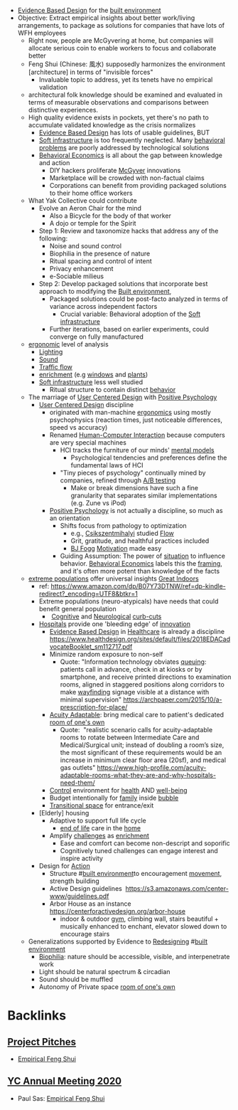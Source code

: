 - [Evidence Based Design](<Evidence Based Design.md>) for the [built environment](<built environment.md>) 
- Objective: Extract empirical insights about better work/living arrangements, to package as solutions for companies that have lots of WFH employees
    - Right now, people are McGyvering at home, but companies will allocate serious coin to enable workers to focus and collaborate better
    -  Feng Shui (Chinese: 風水) supposedly harmonizes the environment [architecture] in terms of "invisible forces"
        - Invaluable topic to address, yet its tenets have no empirical validation
    - architectural folk knowledge should be examined and evaluated in terms of measurable observations and comparisons between distinctive experiences.
    - High quality evidence exists in pockets, yet there's no path to accumulate validated knowledge as the crisis normalizes
        - [Evidence Based Design](<Evidence Based Design.md>) has lots of usable guidelines, BUT
        - [Soft infrastructure](<Soft infrastructure.md>) is too frequently neglected. Many [behavioral problems](<behavioral problems.md>) are poorly addressed by technological solutions 
        - [Behavioral Economics](<Behavioral Economics.md>) is all about the gap between knowledge and action
            - DIY hackers proliferate [McGyver](<McGyver.md>) innovations 
            - Marketplace will be crowded with non-factual claims
            - Corporations can benefit from providing packaged solutions to their home office workers
    - What Yak Collective could contribute
        - Evolve an Aeron Chair for the mind
            - Also a Bicycle for the body of that worker
            - A dojo or temple for the Spirit
        - Step 1: Review and taxonomize hacks that address any of the following:
            - Noise and sound control
            - Biophilia in the presence of nature
            - Ritual spacing and control of intent
            - Privacy enhancement
            - e-Sociable milieus
        - Step 2: Develop packaged solutions that incorporate best approach to modifying the [Built environment](<Built environment.md>),
            - Packaged solutions could be post-facto analyzed in terms of variance across independent factors
                - Crucial variable: Behavioral adoption of the [Soft infrastructure](<Soft infrastructure.md>)
            - Further iterations, based on earlier experiments, could converge on fully manufactured  
    - [ergonomic](<ergonomic.md>) level of analysis
        - [Lighting](<Lighting.md>)
        - [Sound](<Sound.md>)
        - [Traffic flow](<Traffic flow.md>)
        - [enrichment](<enrichment.md>) (e.g [windows](<windows.md>) and [plants](<plants.md>))
        - [Soft infrastructure](<Soft infrastructure.md>) less well studied
            - Ritual structure to contain distinct [behavior](<behavior.md>)
    - The marriage of [User Centered Design](<User Centered Design.md>)  with [Positive Psychology](<Positive Psychology.md>) 
        - [User Centered Design](<User Centered Design.md>) discipline
            - originated with man-machine [ergonomics](<ergonomics.md>) using mostly psychophysics (reaction times, just noticeable differences, speed vs accuracy)
            - Renamed [Human-Computer Interaction](<Human-Computer Interaction.md>) because computers are very special machines
                - HCI tracks the furniture of our minds' [mental models](<mental models.md>)
                    - Psychological tendencies and preferences define the fundamental laws of HCI
                - "Tiny pieces of psychology" continually mined by companies, refined through [A/B testing](<A/B testing.md>)
                    - Make or break dimensions have such a fine granularity that separates similar implementations (e.g. Zune vs iPod)
            - [Positive Psychology](<Positive Psychology.md>) is not actually a discipline, so much as an orientation
                - Shifts focus from pathology to optimization 
                    - e.g., [Csikszentmihalyi](<Csikszentmihalyi.md>) studied [Flow](<Flow.md>)
                    - Grit, gratitude, and healthful practices included
                    - [BJ Fogg](<BJ Fogg.md>) [Motivation](<Motivation.md>) made easy
                - Guiding Assumption: The power of [situation](<situation.md>) to influence behavior. [Behavioral Economics](<Behavioral Economics.md>) labels this the [framing](<framing.md>), and it's often more potent than knowledge of the facts
    - [extreme populations](<extreme populations.md>) offer universal insights [Great Indoors](<Great Indoors.md>)
        - ref: https://www.amazon.com/dp/B07Y73DTNW/ref=dp-kindle-redirect?_encoding=UTF8&btkr=1
        - Extreme populations (neuro-atypicals) have needs that could benefit general population
            -  [Cognitive](<Cognitive.md>) and [Neurological](<Neurological.md>) [curb-cuts](<curb-cuts.md>)
        - [Hospitals](<Hospitals.md>) provide one 'bleeding edge' of [innovation](<innovation.md>)
            - [Evidence Based Design](<Evidence Based Design.md>) in [Healthcare](<Healthcare.md>) is already a discipline https://www.healthdesign.org/sites/default/files/2018EDACadvocateBooklet_sm112717.pdf
            - Minimize random exposure to non-self 
                - Quote: "Information technology obviates [queuing](<queuing.md>): patients call in advance, check in at kiosks or by smartphone, and receive printed directions to examination rooms, aligned in staggered positions along corridors to make [wayfinding](<wayfinding.md>) signage visible at a distance with minimal supervision" https://archpaper.com/2015/10/a-prescription-for-place/
            - [Acuity Adaptable](<Acuity Adaptable.md>): bring medical care to patient's dedicated [room of one's own](<room of one's own.md>)
                - Quote:  "realistic scenario calls for acuity-adaptable rooms to rotate between Intermediate Care and Medical/Surgical unit; instead of doubling a room’s size, the most significant of these requirements would be an increase in minimum clear floor area (20sf), and medical gas outlets" 
https://www.high-profile.com/acuity-adaptable-rooms-what-they-are-and-why-hospitals-need-them/
            - [Control](<Control.md>) environment for [health](<health.md>) AND [well-being](<well-being.md>)
            - Budget intentionally for [family](<family.md>) inside [bubble](<bubble.md>)
            - [Transitional space](<Transitional space.md>) for entrance/exit
        - [Elderly] housing
            - Adaptive to support full life cycle
                - [end of life](<end of life.md>) care in the [home](<home.md>)
            - Amplify [challenges](<challenges.md>) as [enrichment](<enrichment.md>)
                - Ease and comfort can become non-descript and soporific
                - Cognitively tuned challenges can engage interest and inspire activity
        - Design for [Action](<Action.md>) 
            - Structure #[built environment](<built environment.md>)to encouragement [movement](<movement.md>), strength building 
            - Active Design guidelines  https://s3.amazonaws.com/center-www/guidelines.pdf
            - Arbor House as an instance https://centerforactivedesign.org/arbor-house
                - indoor & outdoor [gym](<gym.md>), climbing wall, stairs beautiful + musically enhanced to enchant, elevator slowed down to encourage stairs
    - Generalizations supported by Evidence to [Redesigning](<Redesigning.md>) #[built environment](<built environment.md>)
        - [Biophilia](<Biophilia.md>): nature should be accessible, visible, and interpenetrate work
        - Light should be natural spectrum & circadian
        - Sound should be muffled
        - Autonomy of Private space [room of one's own](<room of one's own.md>)

# Backlinks
## [Project Pitches](<Project Pitches.md>)
- [Empirical Feng Shui](<Empirical Feng Shui.md>)

## [YC Annual Meeting 2020](<YC Annual Meeting 2020.md>)
- Paul Sas: [Empirical Feng Shui](<Empirical Feng Shui.md>)

